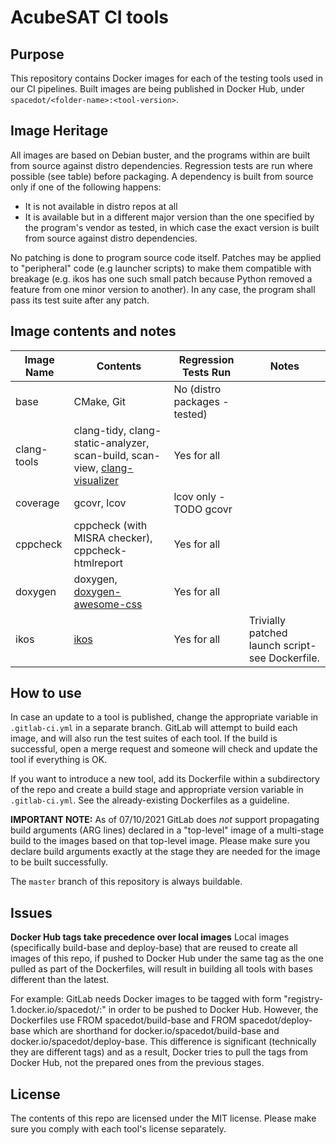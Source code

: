 # AcubeSAT CI tools

## Purpose
This repository contains Docker images for each of the testing tools used in our CI pipelines.
Built images are being published in Docker Hub, under `spacedot/<folder-name>:<tool-version>`.

## Image Heritage
All images are based on Debian buster, and the programs within are built from source against
distro dependencies. Regression tests are run where possible (see table) before packaging.
A dependency is built from source only if one of the following happens:

- It is not available in distro repos at all
- It is available but in a different major version than the one specified by the program's
vendor as tested, in which case the exact version is built from source against distro
dependencies.

No patching is done to program source code itself. Patches may be applied to "peripheral" code
(e.g launcher scripts) to make them compatible with breakage (e.g. ikos has one such small patch
because Python removed a feature from one minor version to another). In any case, the program
shall pass its test suite after any patch.

## Image contents and notes
| **Image Name** | **Contents**                                                                                                                  | **Regression Tests Run**      | **Notes**                                       |
|----------------|-------------------------------------------------------------------------------------------------------------------------------|-------------------------------|-------------------------------------------------|
| base           | CMake, Git                                                                                                                    | No (distro packages - tested) |                                                 |
| clang-tools    | clang-tidy, clang-static-analyzer, scan-build, scan-view, [clang-visualizer](https://github.com/austinbhale/Clang-Visualizer) | Yes for all                   |                                                 |
| coverage       | gcovr, lcov                                                                                                                   | lcov only - TODO gcovr        |                                                 |
| cppcheck       | cppcheck (with MISRA checker), cppcheck-htmlreport                                                                            | Yes for all                   |                                                 |
| doxygen        | doxygen, [doxygen-awesome-css](https://github.com/jothepro/doxygen-awesome-css)                                               | Yes for all                   |                                                 |
| ikos           | [ikos](https://github.com/NASA-SW-VnV/ikos)                                                                                   | Yes for all                   | Trivially patched launch script-see Dockerfile. |


## How to use
In case an update to a tool is published, change the appropriate variable in `.gitlab-ci.yml`
in a separate branch. GitLab will attempt to build each image, and will also run the test suites
of each tool. If the build is successful, open a merge request and someone will check and update
the tool if everything is OK.

If you want to introduce a new tool, add its Dockerfile within a subdirectory of the repo and
create a build stage and appropriate version variable in `.gitlab-ci.yml`.
See the already-existing Dockerfiles as a guideline.

**IMPORTANT NOTE:** As of 07/10/2021 GitLab does *not* support propagating build arguments
(ARG lines) declared in a "top-level" image of a multi-stage build to the images based on
that top-level image. Please make sure you declare build arguments exactly at the stage they
are needed for the image to be built successfully.

The `master` branch of this repository is always buildable.

## Issues
**Docker Hub tags take precedence over local images**
Local images (specifically build-base and deploy-base) that are reused to create all images of this repo, if pushed to Docker Hub under the same tag as the one pulled as part of the Dockerfiles, will result in building all tools with bases different than the latest.

For example: GitLab needs Docker images to be tagged with form "registry-1.docker.io/spacedot/:" in order to be pushed to Docker Hub. However, the Dockerfiles use FROM spacedot/build-base and FROM spacedot/deploy-base which are shorthand for docker.io/spacedot/build-base and docker.io/spacedot/deploy-base. This difference is significant (technically they are different tags) and as a result, Docker tries to pull the tags from Docker Hub, not the prepared ones from the previous stages.




## License
The contents of this repo are licensed under the MIT license. Please make sure you comply with
each tool's license separately.
